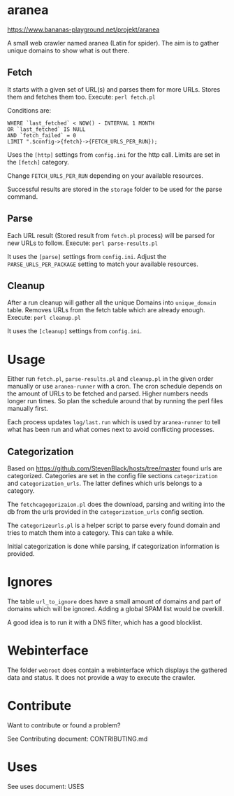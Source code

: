 # aranea

https://www.bananas-playground.net/projekt/aranea

A small web crawler named aranea (Latin for spider).
The aim is to gather unique domains to show what is out there.

## Fetch

It starts with a given set of URL(s) and parses them for more
URLs. Stores them and fetches them too. Execute: `perl fetch.pl`

Conditions are: 

```
WHERE `last_fetched` < NOW() - INTERVAL 1 MONTH 
OR `last_fetched` IS NULL 
AND `fetch_failed` = 0
LIMIT ".$config->{fetch}->{FETCH_URLS_PER_RUN});
```

Uses the `[http]` settings from `config.ini` for the http call. Limits are set in the `[fetch]` category.

Change `FETCH_URLS_PER_RUN` depending on your available resources.

Successful results are stored in the `storage` folder to be used for the parse command.

## Parse

Each URL result (Stored result from `fetch.pl` process) will be parsed
for new URLs to follow. Execute: `perl parse-results.pl`

It uses the `[parse]` settings from `config.ini`. Adjust the `PARSE_URLS_PER_PACKAGE` setting to match your
available resources. 

## Cleanup

After a run cleanup will gather all the unique Domains into `unique_domain` table. 
Removes URLs from the fetch table which are already enough. Execute: `perl cleanup.pl`

It uses the `[cleanup]` settings from `config.ini`.

# Usage

Either run `fetch.pl`, `parse-results.pl` and `cleanup.pl` in the given order manually
or use `aranea-runner` with a cron. The cron schedule depends on the amount of URLs to be fetched and parsed.
Higher numbers needs longer run times. So plan the schedule around that by running the perl files
manually first.

Each process updates `log/last.run` which is used by `aranea-runner` to tell what has been run and what comes next
to avoid conflicting processes.

## Categorization

Based on https://github.com/StevenBlack/hosts/tree/master found urls are categorized. Categories are set in the
config file sections `categorization` and `categorization_urls`. The latter defines which urls belongs to a category.

The `fetchcagegorizaion.pl` does the download, parsing and writing into the db from the urls provided in the
`categorization_urls` config section.

The `categorizeurls.pl` is a helper script to parse every found domain and tries to match
them into a category. This can take a while.

Initial categorization is done while parsing, if categorization information is provided.

# Ignores

The table `url_to_ignore` does have a small amount of domains
and part of domains which will be ignored. Adding a global SPAM list would be overkill.

A good idea is to run it with a DNS filter, which has a good blocklist.

# Webinterface

The folder `webroot` does contain a webinterface which displays the gathered data and status.
It does not provide a way to execute the crawler.

# Contribute

Want to contribute or found a problem?

See Contributing document: CONTRIBUTING.md

# Uses

See uses document: USES
